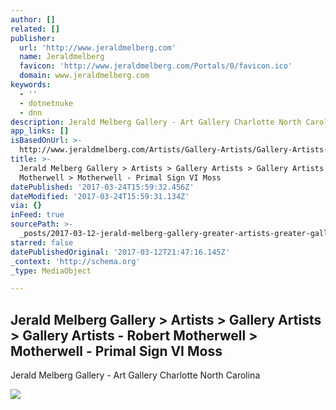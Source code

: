 ```yaml
---
author: []
related: []
publisher:
  url: 'http://www.jeraldmelberg.com'
  name: Jeraldmelberg
  favicon: 'http://www.jeraldmelberg.com/Portals/0/favicon.ico'
  domain: www.jeraldmelberg.com
keywords:
  - ''
  - dotnetnuke
  - dnn
description: Jerald Melberg Gallery - Art Gallery Charlotte North Carolina
app_links: []
isBasedOnUrl: >-
  http://www.jeraldmelberg.com/Artists/Gallery-Artists/Gallery-Artists-Robert-Motherwell/Motherwell-Primal-Sign-VI-Moss
title: >-
  Jerald Melberg Gallery > Artists > Gallery Artists > Gallery Artists - Robert
  Motherwell > Motherwell - Primal Sign VI Moss
datePublished: '2017-03-24T15:59:32.456Z'
dateModified: '2017-03-24T15:59:31.134Z'
via: {}
inFeed: true
sourcePath: >-
  _posts/2017-03-12-jerald-melberg-gallery-greater-artists-greater-gallery-artists-greater-gallery.md
starred: false
datePublishedOriginal: '2017-03-12T21:47:16.145Z'
_context: 'http://schema.org'
_type: MediaObject

---
```

<article style=""><h1>Jerald Melberg Gallery &gt; Artists &gt; Gallery Artists &gt; Gallery Artists - Robert Motherwell &gt; Motherwell - Primal Sign VI Moss</h1><p>Jerald Melberg Gallery - Art Gallery Charlotte North Carolina</p><img src="http://www.jeraldmelberg.com/Portals/0/Motherwell/PRIMAL%20SIGN%20VI%20-%20MOSS%20%201981%20%2033x26%20%20CR281.jpg" /></article>